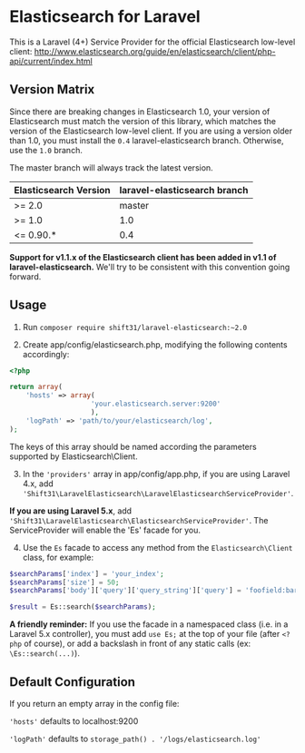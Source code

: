 Elasticsearch for Laravel
=========================
This is a Laravel (4+) Service Provider for the official Elasticsearch low-level client:
http://www.elasticsearch.org/guide/en/elasticsearch/client/php-api/current/index.html


Version Matrix
--------------
Since there are breaking changes in Elasticsearch 1.0, your version of Elasticsearch must match the version of this library, which matches the version of the Elasticsearch low-level client.
If you are using a version older than 1.0, you must install the `0.4` laravel-elasticsearch branch.  Otherwise, use the `1.0` branch.

The master branch will always track the latest version.

| Elasticsearch Version | laravel-elasticsearch branch |
| --------------------- | ---------------------------- |
| >= 2.0                | master                       |
| >= 1.0                | 1.0                          |
| <= 0.90.*             | 0.4                          |

**Support for v1.1.x of the Elasticsearch client has been added in v1.1 of laravel-elasticsearch.**  We'll try to be consistent with this convention going forward.

Usage
-----
1. Run `composer require shift31/laravel-elasticsearch:~2.0`

2. Create app/config/elasticsearch.php, modifying the following contents accordingly:
```php
<?php

return array(
    'hosts' => array(
                    'your.elasticsearch.server:9200'
                    ),
    'logPath' => 'path/to/your/elasticsearch/log',
);
```

The keys of this array should be named according the parameters supported by Elasticsearch\Client.

3. In the `'providers'` array in app/config/app.php, if you are using Laravel 4.x, add `'Shift31\LaravelElasticsearch\LaravelElasticsearchServiceProvider'`. 
 
 **If you are using Laravel 5.x**, add `'Shift31\LaravelElasticsearch\ElasticsearchServiceProvider'`. The ServiceProvider will enable the 'Es' facade for you.

4. Use the `Es` facade to access any method from the `Elasticsearch\Client` class, for example:
```php
$searchParams['index'] = 'your_index';
$searchParams['size'] = 50;
$searchParams['body']['query']['query_string']['query'] = 'foofield:barstring';

$result = Es::search($searchParams);
```

**A friendly reminder:**  If you use the facade in a namespaced class (i.e. in a Laravel 5.x controller), you must add `use Es;` at the top of your file (after `<?php` of course), or add a backslash in front of any static calls (ex: `\Es::search(...)`).

Default Configuration
---------------------
If you return an empty array in the config file:

`'hosts'` defaults to localhost:9200

`'logPath'` defaults to `storage_path() . '/logs/elasticsearch.log'`
